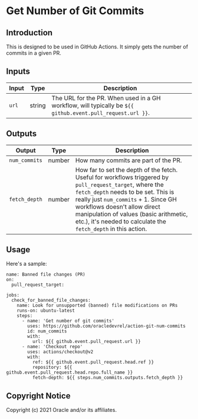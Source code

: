 # Get Number of Git Commits

## Introduction
This is designed to be used in GitHub Actions.  It simply gets the number of commits in a given PR.

## Inputs
| Input | Type | Description |
|-------|------|-------------|
| `url` | string | The URL for the PR.  When used in a GH workflow, will typically be `${{ github.event.pull_request.url }}`. |

## Outputs
| Output | Type | Description |
|-------|------|-------------|
| `num_commits` | number | How many commits are part of the PR. |
| `fetch_depth` | number | How far to set the depth of the fetch.  Useful for workflows triggered by `pull_request_target`, where the `fetch_depth` needs to be set.  This is really just `num_commits` + 1.  Since GH workflows doesn't allow direct manipulation of values (basic arithmetic, etc.), it's needed to calculate the `fetch_depth` in this action. |

## Usage
Here's a sample:

```
name: Banned file changes (PR)
on:
  pull_request_target:
  
jobs:
  check_for_banned_file_changes:
    name: Look for unsupported (banned) file modifications on PRs
    runs-on: ubuntu-latest
    steps:
      - name: 'Get number of git commits'
        uses: https://github.com/oracledevrel/action-git-num-commits
        id: num_commits
        with:
          url: ${{ github.event.pull_request.url }}
      - name: 'Checkout repo'
        uses: actions/checkout@v2
        with:
          ref: ${{ github.event.pull_request.head.ref }}
          repository: ${{ github.event.pull_request.head.repo.full_name }}
          fetch-depth: ${{ steps.num_commits.outputs.fetch_depth }}
```

## Copyright Notice
Copyright (c) 2021 Oracle and/or its affiliates.
